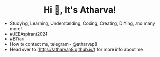 <h1 align="center">Hi 👋, It's Atharva!</h1>

 - Studying, Learning, Understanding, Coding, Creating, DIYing, and many more!
 - #JEEAspirant2024
 - #BTian
 - How to contact me, telegram - @atharvap8
 - Head over to (https://atharvap8.github.io/) for more info about me

